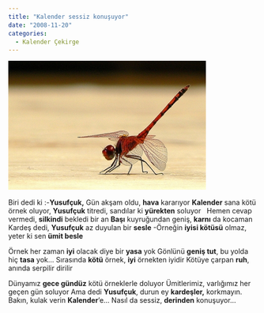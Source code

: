 ```yaml
---
title: "Kalender sessiz konuşuyor"
date: "2008-11-20"
categories: 
  - Kalender Çekirge
---
```


[![yusufcuk.jpg](../uploads/2008/11/yusufcuk.jpg)](../uploads/2008/11/yusufcuk.jpg "yusufcuk.jpg")

Biri dedi ki :-**Yusufçuk,** Gün akşam oldu, **hava** kararıyor **Kalender** sana kötü örnek oluyor, **Yusufçuk** titredi, sandılar ki **yürekten** soluyor   Hemen cevap vermedi, **silkindi** bekledi bir an **Başı** kuyruğundan geniş, **karnı** da kocaman Kardeş dedi, **Yusufçuk** az duyulan bir **sesle** -Örneğin **iyisi kötüsü** olmaz, yeter ki sen **ümit besle**

Örnek her zaman **iyi** olacak diye bir **yasa** yok Gönlünü **geniş tut**, bu yolda hiç **tasa** yok… Sırasında **kötü** örnek, **iyi** örnekten iyidir Kötüye çarpan **ruh**, anında serpilir dirilir

Dünyamız **gece gündüz** kötü örneklerle doluyor Ümitlerimiz, varlığımız her geçen gün soluyor Ama dedi **Yusufçuk**, durun ey **kardeşler,** korkmayın. Bakın, kulak verin **Kalender**’e… Nasıl da sessiz, **derinden** konuşuyor…
